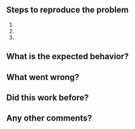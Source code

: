 ## Steps to reproduce the problem
1.
2.
3.

## What is the expected behavior?


## What went wrong?

## Did this work before?

## Any other comments?
